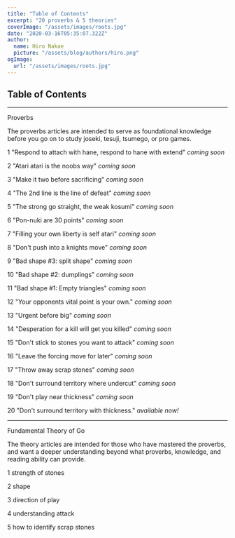 ```yaml
---
title: "Table of Contents"
excerpt: "20 proverbs & 5 theories"
coverImage: "/assets/images/roots.jpg"
date: "2020-03-16T05:35:07.322Z"
author:
  name: Hiro Nakae
  picture: "/assets/blog/authors/hiro.png"
ogImage:
  url: "/assets/images/roots.jpg"
---
```


## Table of Contents

---

Proverbs

The proverbs articles are intended to serve as foundational knowledge before you go on to study joseki, tesuji, tsumego, or pro games.

1 "Respond to attach with hane, respond to hane with extend" _coming soon_

2 "Atari atari is the noobs way" _coming soon_

3 "Make it two before sacrificing" _coming soon_

4 "The 2nd line is the line of defeat" _coming soon_

5 "The strong go straight, the weak kosumi" _coming soon_

6 "Pon-nuki are 30 points" _coming soon_

7 "Filling your own liberty is self atari" _coming soon_

8 "Don't push into a knights move" _coming soon_

9 "Bad shape #3: split shape" _coming soon_

10 "Bad shape #2: dumplings" _coming soon_

11 "Bad shape #1: Empty triangles" _coming soon_

12 "Your opponents vital point is your own." _coming soon_

13 "Urgent before big" _coming soon_

14 "Desperation for a kill will get you killed" _coming soon_

15 "Don't stick to stones you want to attack" _coming soon_

16 "Leave the forcing move for later" _coming soon_

17 "Throw away scrap stones" _coming soon_

18 "Don't surround territory where undercut" _coming soon_

19 "Don't play near thickness" _coming soon_

20 "Don't surround territory with thickness." _available now!_

---

Fundamental Theory of Go

The theory articles are intended for those who have mastered the proverbs, and want a deeper understanding beyond what proverbs, knowledge, and reading ability can provide.

1 strength of stones

2 shape

3 direction of play

4 understanding attack

5 how to identify scrap stones
